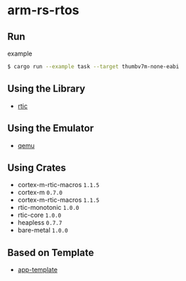 # arm-rs-rtos

## Run

example

```sh
$ cargo run --example task --target thumbv7m-none-eabi
```

## Using the Library

- [rtic](https://docs.rs/cortex-m-rtic/latest/rtic/)

## Using the Emulator

- [qemu](https://www.qemu.org/)

## Using Crates

- cortex-m-rtic-macros `1.1.5`
- cortex-m `0.7.0`
- cortex-m-rtic-macros `1.1.5`
- rtic-monotonic `1.0.0`
- rtic-core `1.0.0`
- heapless `0.7.7`
- bare-metal `1.0.0`

## Based on Template

- [app-template](https://github.com/knurling-rs/app-template)
